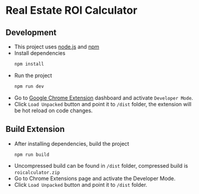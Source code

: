 # Real Estate ROI Calculator

## Development

- This project uses [node.js](https://nodejs.org/en/) and [npm](https://www.npmjs.com/)
- Install dependencies
  ```sh
  npm install
  ```
- Run the project
  ```sh
  npm run dev
  ```
- Go to [Google Chrome Extension](chrome://extensions/) dashboard and activate  `Developer Mode`.
- Click `Load Unpacked` button and point it to `/dist` folder, the extension will be hot reload on code changes.

## Build Extension

- After installing dependencies, build the project
  ```sh
  npm run build
  ```
- Uncompressed build can be found in `/dist` folder, compressed build is `roicalculator.zip`
- Go to Chrome Extensions page and activate the Developer Mode.
- Click `Load Unpacked` button and point it to `/dist` folder.


